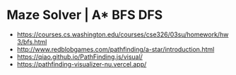 # Maze Solver | A* BFS DFS

- https://courses.cs.washington.edu/courses/cse326/03su/homework/hw3/bfs.html
- http://www.redblobgames.com/pathfinding/a-star/introduction.html
- https://qiao.github.io/PathFinding.js/visual/
- https://pathfinding-visualizer-nu.vercel.app/
